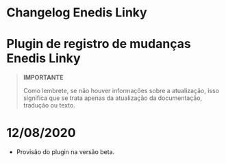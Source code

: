 # Changelog Enedis Linky

# Plugin de registro de mudanças Enedis Linky

>**IMPORTANTE**
>
>Como lembrete, se não houver informações sobre a atualização, isso significa que se trata apenas da atualização da documentação, tradução ou texto.

# 12/08/2020

- Provisão do plugin na versão beta.

